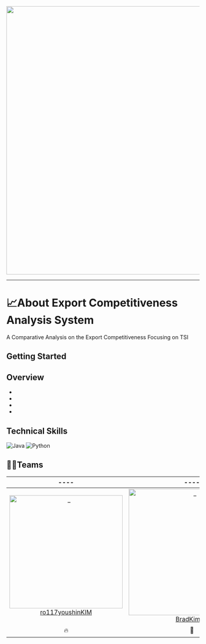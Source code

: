 <p align="center">
<img src = "https://user-images.githubusercontent.com/86038910/167450039-21db013c-25fc-4e45-b882-8d4614b43c7c.png" width="700px">
</p>

--------------------------------------------
# 📈About Export Competitiveness Analysis System
A Comparative Analysis on the Export Competitiveness Focusing on TSI


## Getting Started



## Overview
+
+
+
+
## Technical Skills
![Java](https://img.shields.io/badge/java-%23ED8B00.svg?style=for-the-badge&logo=java&logoColor=white)
![Python](https://img.shields.io/badge/python-3670A0?style=for-the-badge&logo=python&logoColor=ffdd54)
## 👨‍💻Teams
|  ----  |  ----  |  ----  | 
| :----------: |  :----------:  |  :---------: |  
| [<img src="https://avatars.githubusercontent.com/u/86038910?v=4" width=295px alt="_"/>ro117youshinKIM](https://github.com/ro117youshinKIM) | [<img src="https://avatars.githubusercontent.com/u/63415138?v=4" width=330px alt="_"/>BradKim59](https://github.com/BradKim59) | [<img src="https://avatars.githubusercontent.com/u/102018797?v=4" width=295px alt="_"/>SeungChanAhn](https://github.com/SeungChanAhn) | 
|  🔥   |    🚴   |   ⚽  | 
